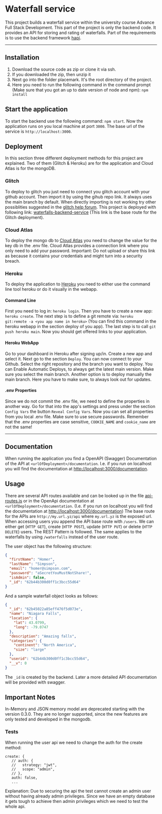 # Waterfall service

This project builds a waterfall service within the university course Advance Full Stack Development. This part of the
project is only the backend code. It provides an API for storing and rating of waterfalls. Part of the requirements is
to use the backend framework [hapi](https://hapi.dev/).

---

## Installation

1. Download the source code as zip or clone it via ssh.
2. If you downloaded the zip, then unzip it
3. Next go into the folder placemark. It's the root directory of the project.
4. Here you need to run the following command in the command prompt (Make sure that you got an up to date version of
   node and npm): `npm install`

## Start the application

To start the backend use the following command: `npm start`. Now the application runs on you local machine at
port `3000`. The base url of the service is `http://localhost:3000`.

## Deployment
In this section three different deployment methods for this project are explained.
Two of them (Glitch & Heroku) are for the application and Cloud Atlas is for the mongoDB.

### Glitch
To deploy to glitch you just need to connect you glitch account with your github account. Then import it by using the gihub repo link. It always uses the main branch by default. When directly importing is not working try other possiblities suggested in the [glitch help forum](https://help.glitch.com/kb/article/20-importing-code-from-github/).
This project is deployed with following link: [waterfalls-backend-service](waterfalls-backend-service)
(This link is the base route for the Glitch deployment).

### Cloud Atlas
To deploy the mongo db to [Cloud Atlas](https://www.mongodb.com/atlas/database) you need to change the value for the key db in the .env file.
Cloud Atlas provides a connection link where you only need to add your password.
Important: Do not upload or share this link as because it contains your credentials and might turn into a security breach.

### Heroku
To deploy the application to [Heroku](https://www.heroku.com/) you need to either use the command line tool heroku or do it visually in the webapp.
#### Command Line
First you need to log in: `heroku login`.
Then you have to create a new app: `heroku create`.
The next step is to define a git remote via: `heroku git:remote -a <you app name in heroku>` (You can find this command in the heroku webapp in the section deploy of you app).
The last step is to call `git push heroku main`.
Now you should get offered links to your application.

#### Heroku WebApp
Go to your dashboard in Heroku after signing up/in.
Create a new app and select it.
Next go to the section `Deploy`.
You can now connect to your Github.
Select the right repository and the branch you want to deploy.
You can Enable Automatic Deploys, to always get the latest main version.
Make sure you select the main branch.
Another option is to deploy manually the main branch.
Here you have to make sure, to always look out for updates.

#### .env Properties
Since we do not commit the .env file, we need to define the properties in another way.
Go for that into the app's settings and press under the section `Config Vars` the button ``Reveal Config Vars``.
Now you can set all properties from you local .env file.
Make sure to use secure passwords.
Remember that the .env properties are case sensitive, `COOKIE_NAME` and `cookie_name` are not the same!

---
## Documentation
When running the application you find a OpenAPI (Swagger) Documentation of the API at `<urlOfDeployment>/documentation`.
I.e. if you run on localhost you will find the documentation at [http://localhost:3000/documentation](http://localhost:3000/documentation).

## Usage
There are several API routes available and can be looked up in the file [api-routes.js](./src/api-routes.js) or in the OpenApi documentation at `<urlOfDeployment>/documentation`.
(I.e. if you run on localhost you will find the documentation at [http://localhost:3000/documentation](http://localhost:3000/documentation))
The base route for the APIs are `http://my.url.yz/api` where `my.url.yz` is the exposed url. When accessing users you append the
API base route with `/users`. We can either get (`HTTP GET`), create (`HTTP POST`), update (`HTTP PUT`) or
delete (`HTTP DELETE`) users. The REST Pattern is followed. The same applies to the waterfalls by using `/waterfalls`
instead of the user route.

The user object has the following structure:

````json
{
  "firstName": "Homer",
  "lastName": "Simpson",
  "email": "homer@simpson.com",
  "password": "aSecretYouMustNotShare!",
  "isAdmin": false,
  "_id": "62b44b300d0ff1c3bcc55d64"
}
````

And a sample waterfall object looks as follows:

````json
{
  "_id": "62b45022a85eff476f5d073e",
  "name": "Niagara Falls",
  "location": {
    "lat": 43.0799,
    "long": -79.0747
  },
  "description": "Amazing falls",
  "categories": {
    "continent": "North America",
    "size": "large"
  },
  "userid": "62b44b300d0ff1c3bcc55d64",
  "__v": 0
}
````

The `_id` is created by the backend.
Later a more detailed API documentation will be provided with swagger.

## Important Notes
In-Memory and JSON memory model are deprecated starting with the version 0.3.0.
They are no longer supported, since the new features are only tested and developed in the mongodb.

### Tests
When running the user api we need to change the auth for the create method:
````
create: {
   // auth: {
   //   strategy: "jwt",
   //   scope: "admin",
   // },
   auth: false,
   ...
````

Explanation: Due to securing the api the test cannot create an admin user without having already admin privileges.
Since we have an empty database it gets tough to achieve then admin privileges which we need to test the whole api.
